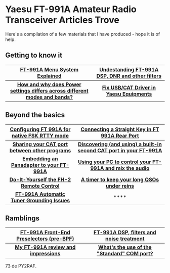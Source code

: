 # Yaesu FT-991A Amateur Radio Transceiver Articles Trove

Here's a compilation of a few materials that I have produced - hope it is of help.

## Getting to know it
| **[FT-991A Menu System Explained](https://github.com/rfrht/FT991A-PAT/wiki/appendix-ft-991-a-menu-settings)** | **[Undestanding FT-991A DSP, DNR and other filters](https://github.com/rfrht/FT-991A/wiki/FT-991A-DSP-and-DNR-performance)** |
| :---: | :---: |
| **[How and why does Power settings differs across different modes and bands?](https://github.com/rfrht/FT-991A/wiki/FT-991A-Power-Settings-across-Bands-and-Modes)** | **[Fix USB/CAT Driver in Yaesu Equipments](https://github.com/rfrht/FT-991A/wiki/Fix-USB-Driver-in-Yaesu-Equipments)** |

## Beyond the basics
| [Configuring FT 991A for native FSK RTTY mode](https://github.com/rfrht/FT-991A/wiki/Configuring-FT-991A-for-native-FSK-RTTY-mode) | [Connecting a Straight Key in FT 991A Rear Port](https://github.com/rfrht/FT-991A/wiki/Connecting-a-Straight-Key-in-FT-991A-Rear-Port) |
| :---: | :---: |
| **[Sharing your CAT port between other programs](https://github.com/rfrht/FT991A-PAT/wiki/appendix-sharing-serial-port)** | **[Discovering (and using) a built-in second CAT port in your FT-991A](https://github.com/rfrht/FT-991A/wiki/Two-CAT-ports-in-FT-991A)** |
| **[Embedding an Panadapter to your FT-991A](https://github.com/rfrht/FT991A-PAT/tree/PAT-Light)** | **[Using your PC to control your FT-991A and mix the audio](https://github.com/rfrht/Voicemeeter-FT-991A)** |
| **[Do-It-Yourself the FH-2 Remote Control](https://github.com/rfrht/RFH-2)** | **[A timer to keep your long QSOs under reins](https://github.com/rfrht/Yaesu-OLED-TX-Timer)** |
| **[FT-991A Automatic Tuner Grounding Issues](https://github.com/rfrht/FT-991A/wiki/Poor-Grounding-in-FT-991A-Tuner-Unit)** | **** |

## Ramblings
| [FT-991A Front-End Preselectors (pre-BPF)](https://github.com/rfrht/FT991A-PAT/wiki/appendix-preselector-rx-stage-characteristics) | [FT-991A DSP, filters and noise treatment](https://github.com/rfrht/FT-991A/wiki/Fix-USB-Driver-in-Yaesu-Equipments) |
| :---: | :---: |
| **[My FT-991A review and impressions](https://github.com/rfrht/FT-991A/wiki/Review-FT-991A)** | **[What's the use of the "Standard" COM port?](https://github.com/rfrht/FT-991A/wiki/The-Standard-COM-Port---what-is-that-and-its-use)** |

73 de PY2RAF.
